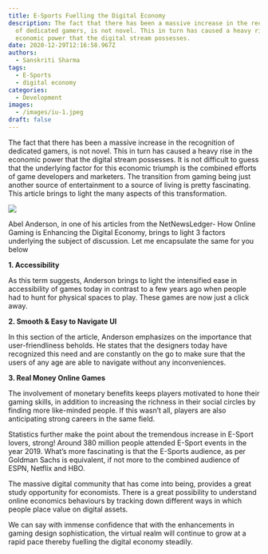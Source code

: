 ```yaml
---
title: E-Sports Fuelling the Digital Economy
description: The fact that there has been a massive increase in the recognition
  of dedicated gamers, is not novel. This in turn has caused a heavy rise in the
  economic power that the digital stream possesses.
date: 2020-12-29T12:16:58.967Z
authors:
  - Sanskriti Sharma
tags:
  - E-Sports
  - digital economy
categories:
  - Development
images:
  - /images/iu-1.jpeg
draft: false
---
```

The fact that there has been a massive increase in the recognition of dedicated gamers, is not novel. This in turn has caused a heavy rise in the economic power that the digital stream possesses. It is not difficult to guess that the underlying factor for this economic triumph is the combined efforts of game developers and marketers. The transition from gaming being just another source of entertainment to a source of living is pretty fascinating. This article brings to light the many aspects of this transformation. 

![](/images/iu-2.jpeg)

Abel Anderson, in one of his articles from the NetNewsLedger- How Online Gaming is Enhancing the Digital Economy, brings to light 3 factors underlying the subject of discussion. Let me encapsulate the same for you below 

**1. Accessibility** 

As this term suggests, Anderson brings to light the intensified ease in accessibility of games today in contrast to a few years ago when people had to hunt for physical spaces to play. These games are now just a click away. 

**2. Smooth & Easy to Navigate UI** 

In this section of the article, Anderson emphasizes on the importance that user-friendliness beholds. He states that the designers today have recognized this need and are constantly on the go to make sure that the users of any age are able to navigate without any inconveniences. 

**3. Real Money Online Games** 

The involvement of monetary benefits keeps players motivated to hone their gaming skills, in addition to increasing the richness in their social circles by finding more like-minded people. If this wasn’t all, players are also anticipating strong careers in the same field.

Statistics further make the point about the tremendous increase in E-Sport lovers, strong! Around 380 million people attended E-Sport events in the year 2019. What’s more fascinating is that the E-Sports audience, as per Goldman Sachs is equivalent, if not more to the combined audience of ESPN, Netflix and HBO. 

The massive digital community that has come into being, provides a great study opportunity for economists. There is a great possibility to understand online economics behaviours by tracking down different ways in which people place value on digital assets. 

We can say with immense confidence that with the enhancements in gaming design sophistication, the virtual realm will continue to grow at a rapid pace thereby fuelling the digital economy steadily.